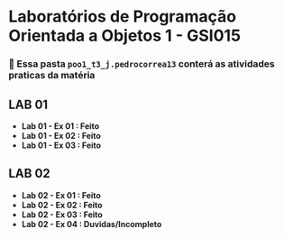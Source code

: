 # Laboratórios de Programação Orientada a Objetos 1 - GSI015

### :floppy_disk: Essa pasta ``` poo1_t3_j.pedrocorrea13 ``` conterá as atividades praticas da matéria

## LAB 01
- **Lab 01 - Ex 01 : Feito**
- **Lab 01 - Ex 02 : Feito**
- **Lab 01 - Ex 03 : Feito**  
## LAB 02
- **Lab 02 - Ex 01 : Feito**
- **Lab 02 - Ex 02 : Feito**
- **Lab 02 - Ex 03 : Feito**
- **Lab 02 - Ex 04 : Duvidas/Incompleto**
